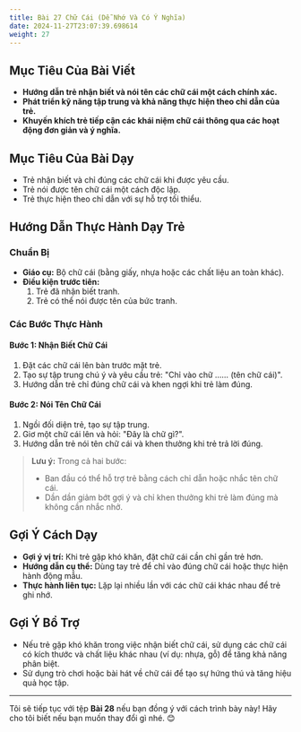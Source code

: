 ```yaml
---
title: Bài 27 Chữ Cái (Dễ Nhớ Và Có Ý Nghĩa)  
date: 2024-11-27T23:07:39.698614
weight: 27
---
```


## Mục Tiêu Của Bài Viết
- **Hướng dẫn trẻ nhận biết và nói tên các chữ cái một cách chính xác.**
- **Phát triển kỹ năng tập trung và khả năng thực hiện theo chỉ dẫn của trẻ.**
- **Khuyến khích trẻ tiếp cận các khái niệm chữ cái thông qua các hoạt động đơn giản và ý nghĩa.**

## Mục Tiêu Của Bài Dạy
- Trẻ nhận biết và chỉ đúng các chữ cái khi được yêu cầu.
- Trẻ nói được tên chữ cái một cách độc lập.
- Trẻ thực hiện theo chỉ dẫn với sự hỗ trợ tối thiểu.

## Hướng Dẫn Thực Hành Dạy Trẻ

### Chuẩn Bị
- **Giáo cụ:** Bộ chữ cái (bằng giấy, nhựa hoặc các chất liệu an toàn khác).
- **Điều kiện trước tiên:**  
  1. Trẻ đã nhận biết tranh.  
  2. Trẻ có thể nói được tên của bức tranh.

### Các Bước Thực Hành
#### Bước 1: Nhận Biết Chữ Cái
1. Đặt các chữ cái lên bàn trước mặt trẻ.
2. Tạo sự tập trung chú ý và yêu cầu trẻ: "Chỉ vào chữ …… (tên chữ cái)".
3. Hướng dẫn trẻ chỉ đúng chữ cái và khen ngợi khi trẻ làm đúng.

#### Bước 2: Nói Tên Chữ Cái
1. Ngồi đối diện trẻ, tạo sự tập trung.
2. Giơ một chữ cái lên và hỏi: "Đây là chữ gì?".
3. Hướng dẫn trẻ nói tên chữ cái và khen thưởng khi trẻ trả lời đúng.

> **Lưu ý:** Trong cả hai bước:  
> - Ban đầu có thể hỗ trợ trẻ bằng cách chỉ dẫn hoặc nhắc tên chữ cái.  
> - Dần dần giảm bớt gợi ý và chỉ khen thưởng khi trẻ làm đúng mà không cần nhắc nhở.

## Gợi Ý Cách Dạy
- **Gợi ý vị trí:** Khi trẻ gặp khó khăn, đặt chữ cái cần chỉ gần trẻ hơn.
- **Hướng dẫn cụ thể:** Dùng tay trẻ để chỉ vào đúng chữ cái hoặc thực hiện hành động mẫu.
- **Thực hành liên tục:** Lặp lại nhiều lần với các chữ cái khác nhau để trẻ ghi nhớ.

## Gợi Ý Bổ Trợ
- Nếu trẻ gặp khó khăn trong việc nhận biết chữ cái, sử dụng các chữ cái có kích thước và chất liệu khác nhau (ví dụ: nhựa, gỗ) để tăng khả năng phân biệt.
- Sử dụng trò chơi hoặc bài hát về chữ cái để tạo sự hứng thú và tăng hiệu quả học tập.

---

Tôi sẽ tiếp tục với tệp **Bài 28** nếu bạn đồng ý với cách trình bày này! Hãy cho tôi biết nếu bạn muốn thay đổi gì nhé. 😊

